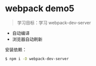 # webpack demo5

> 学习目标：学习 webpack-dev-server

- 自动编译
- 浏览器自动刷新

安装依赖：

```bash
$ npm i -D webpack-dev-server
```
